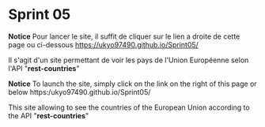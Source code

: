 ﻿# Sprint 05
**Notice**
Pour lancer le site, il suffit de cliquer sur le lien a droite de cette page ou ci-dessous
https://ukyo97490.github.io/Sprint05/

Il s'agit d'un site permettant de voir les pays de l'Union Européenne selon l'API "**rest-countries**"

**Notice**
To launch the site, simply click on the link on the right of this page or below
https:/ukyo97490.github.io/Sprint05/

This site allowing to see the countries of the European Union according to the API "**rest-countries**"



